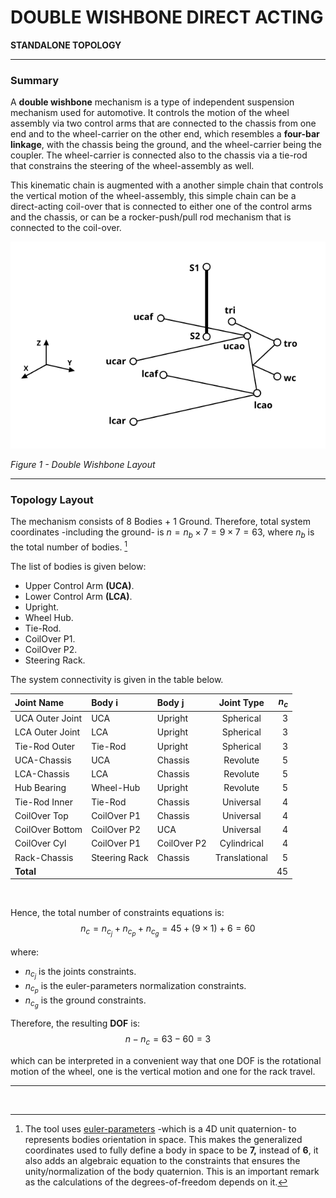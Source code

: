 # DOUBLE WISHBONE DIRECT ACTING

**STANDALONE TOPOLOGY**

------------------------------------------------

### **Summary**

A **double wishbone** mechanism is a type of  independent suspension mechanism used for automotive. It controls the motion of the wheel assembly via two control arms that are connected to the chassis from one end and to the wheel-carrier on the other end, which resembles a **four-bar linkage**, with the chassis being the ground, and the wheel-carrier being the coupler. The wheel-carrier is connected also to the chassis via a tie-rod that constrains the steering of the wheel-assembly as well. 

This kinematic chain is augmented with a another simple chain that controls the vertical motion of the wheel-assembly, this simple chain can be a direct-acting coil-over that is connected to either one of the control arms and the chassis, or can be a rocker-push/pull rod mechanism that is connected to the coil-over.

![Figure 1 - System Layout](double_wishbone.png)

*Figure 1 - Double Wishbone Layout*

--------------------------------------

### **Topology Layout**

The mechanism consists of 8 Bodies + 1 Ground. Therefore, total system coordinates -including the ground- is $n=n_b\times7 = 9\times7 = 63$, where $n_b$ is the total number of bodies. [^1]

The list of bodies is given below:

- Upper Control Arm **(UCA)**.
- Lower Control Arm **(LCA)**.
- Upright.
- Wheel Hub.
- Tie-Rod.
- CoilOver P1.
- CoilOver P2.
- Steering Rack.

The system connectivity is given in the table below.

<center>

| Joint Name      | Body i        | Body j      |  Joint Type   | $n_c$ |
| :-------------- | :------------ | :---------- | :-----------: | ----: |
| UCA Outer Joint | UCA           | Upright     |   Spherical   |     3 |
| LCA Outer Joint | LCA           | Upright     |   Spherical   |     3 |
| Tie-Rod Outer   | Tie-Rod       | Upright     |   Spherical   |     3 |
| UCA-Chassis     | UCA           | Chassis     |   Revolute    |     5 |
| LCA-Chassis     | LCA           | Chassis     |   Revolute    |     5 |
| Hub Bearing     | Wheel-Hub     | Upright     |   Revolute    |     5 |
| Tie-Rod Inner   | Tie-Rod       | Chassis     |   Universal   |     4 |
| CoilOver Top    | CoilOver P1   | Chassis     |   Universal   |     4 |
| CoilOver Bottom | CoilOver P2   | UCA         |   Universal   |     4 |
| CoilOver Cyl    | CoilOver P1   | CoilOver P2 |  Cylindrical  |     4 |
| Rack-Chassis    | Steering Rack | Chassis     | Translational |     5 |
| **Total**       |               |             |               |    45 |

</center>

</br>

Hence, the total number of constraints equations is:
$$ n_{c} = n_{c_j} + n_{c_p} + n_{c_g} = 45 + (9\times 1) + 6 = 60 $$

where:
* $n_{c_j}$ is the joints constraints.
* $n_{c_p}$ is the euler-parameters normalization constraints.
* $n_{c_g}$ is the ground constraints.

Therefore, the resulting **DOF** is:
$$ n - n_c = 63 - 60 = 3 $$

which can be interpreted in a convenient way that one DOF is the rotational motion of the wheel, one is the vertical motion and one for the rack travel.

------------------------------------------------------
<br/>

[^1]: The tool uses [euler-parameters](https://en.wikibooks.org/wiki/Multibody_Mechanics/Euler_Parameters) -which is a 4D unit quaternion- to represents bodies orientation in space. This makes the generalized coordinates used to fully define a body in space to be **7,** instead of **6**, it also adds an algebraic equation to the constraints that ensures the unity/normalization of the body quaternion. This is an important remark as the calculations of the degrees-of-freedom depends on it.

